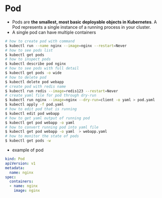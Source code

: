 # Pod

- Pods are **the smallest, most basic deployable objects in Kubernetes**. A Pod represents a single instance of a running process in your cluster.
- A single pod can have multiple containers

```bash
# how to create pod with command
$ kubectl run --name nginx --image=nginx --restart=Never
# how to see pods list
$ kubectl get pods
# how to inspect pods
$ kubectl describe pod nginx
# how to see pods with full detail
$ kubectl get pods -o wide
# how to delete pod
$ kubectl delete pod webapp
# create pod with redis name
$ kubectl run redis --image=redis123 --restart=Never
# create yaml file for pod through dry-run
$ kubectl run nginx --image=nginx --dry-run=client -o yaml > pod.yaml
$ kubectl apply -f pod.yaml
# how to edit pod that is running
$ kubectl edit pod webapp
# how to get yaml output of running pod 
$ kubectl get pod webapp -o yaml
# how to convert running pod into yaml file
$ kubectl get pod webapp -o yaml  > webapp.yaml
# how to monitor the state of pods
$ kubectl get pods -w
```
- example of pod
```yaml
kind: Pod
apiVersion: v1
metadata:
  name: nginx
spec:
  containers:
  - name: nginx
    image: nginx
```

